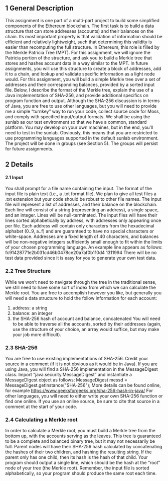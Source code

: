 ## 1 General Description
This assignment is one part of a multi-part project to build some simplified components of the Ethereum
blockchain. The first task is to build a data structure that can store addresses (accounts) and their balances
on the chain. Its most important property is that validation of information should be efficient and relatively
lightweight, such that determining this validity is easier than recomputing the full structure.
In Ethereum, this role is filled by the Merkle Patricia Tree (MPT). For this assignment, we will ignore
the Patricia portion of the structure, and ask you to build a Merkle tree that stores and hashes account
data in a way similar to the MPT. In future assignments, you will use this structure to create a block of
addresses, add it to a chain, and lookup and validate specific information as a light node would.
For this assignment, you will build a simple Merkle tree over a set of addresses and their corresponding
balances, provided by a sorted input file. Below, I describe the format of the Merkle tree, explain the use
of a Java implementation of SHA-256, and provide additional specifics on program function and output.
Although the SHA-256 discussion is in terms of Java, you are free to use other languages, but you will need
to provide me a simple “turnkey” way to run your code, collect source code for Moss, and comply with
specified input/output formats.
We shall be using the sunlab as our test environment so that we have a common, standard platform. You
may develop on your own machines, but in the end, you’ll need to test in the sunlab. Obviously, this means
that you are restricted to use programming languages supported in the default sunlab environment.
The project will be done in groups (see Section 5). The groups will persist for future assignments.
## 2 Details

#### 2.1 Input
You shall prompt for a file name containing the input. The format of the input file is plain text (i.e., a
.txt format file). We plan to give all test files a .txt extension but your code should be robust to other file
names. The input file will represent a list of addresses, and their balance on the blockchain. Each line will
consist of a string (representing an address), a single space, and an integer. Lines will be null-terminated.
The input files will have their lines sorted alphabetically by address, with addresses only appearing once per
file. Each address will contain only characters from the hexadecimal alphabet (0..9, a..f) and are guaranteed
to have no special characters or white-space. Addresses are a fixed length of 40 characters, and balances
will be non-negative integers sufficiently small enough to fit within the limits of your chosen programming
language.
An example line appears as follows:
fc91428771e2b031cd46b0478ce20a7af0b110d4 1311994
There will be no test data provided since it is easy for you to generate your own test data.

### 2.2 Tree Structure
While we won’t need to navigate through the tree in the traditional sense, we still need to have some sort
of index from which we can calculate the Merkle root. You are free to accomplish however you like, but
generally you will need a data structure to hold the follow information for each account:
1. address: a string
2. balance: an integer
3. the SHA-256 hash of account and balance, concatenated
You will need to be able to traverse all the accounts, sorted by their addresses (again, use the structure
of your choice, an array would suffice, but may make your job more difficult).

### 2.3 SHA-256
You are free to use existing implementations of SHA-256. Credit your source in a comment (if it is not obvious
as it would be in Java). If you are using Java, you will find a SHA-256 implementation in the MessageDigest
class. Import “java.security.MessageDigest” and instantiate a MessageDIgest object as follows:
MessageDigest messd = MessageDigest.getInstance("SHA-256");
More details can be found online, for example https://www.geeksforgeeks.org/sha-256-hash-in-java/
For other languages, you will need to either write your own SHA-256 function or find one online. If you
use an online source, be sure to cite that source in a comment at the start of your code.

### 2.4 Calculating a Merkle root
In order to calculate a Merkle root, you must build a Merkle tree from the bottom up, with the accounts
serving as the leaves. This tree is guaranteed to be a complete and balanced binary tree, but it may not
necessarily be full.
Parent nodes will have their SHA-256 hash calculated by concatenating the hashes of their two children,
and hashing the resulting string. If the parent only has one child, then its hash is the hash of that child.
Your program should output a single line, which should be the hash at the “root” node of your tree (the
Merkle root). Remember, the input file is sorted alphabetically, so your program should produce the same
root each time.